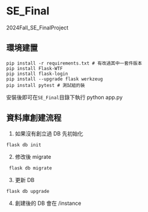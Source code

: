 # SE_Final
 2024Fall_SE_FinalProject 


## 環境建置
```
pip install -r requirements.txt # 有改過其中一套件版本
pip install Flask-WTF
pip install flask-login
pip install --upgrade flask werkzeug
pip install pytest # 測試組的裝

```

安裝後即可在`SE_Final`目錄下執行
python app.py

## 資料庫創建流程
1. 如果沒有創立過 DB 先初始化 
```
flask db init   
```
2. 修改後 migrate
```
 flask db migrate 
```
3. 更新 DB 
```
flask db upgrade 
```
4. 創建後的 DB 會在 /instance
